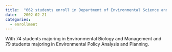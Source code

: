 ```yaml
---
title:  "662 students enroll in Department of Environmental Science and Policy courses"
date:   2002-02-21
categories:
  - enrollment
---
```


With 74 students majoring in Environmental Biology and Management and 79 students majoring in Environmental Policy Analysis and Planning.
